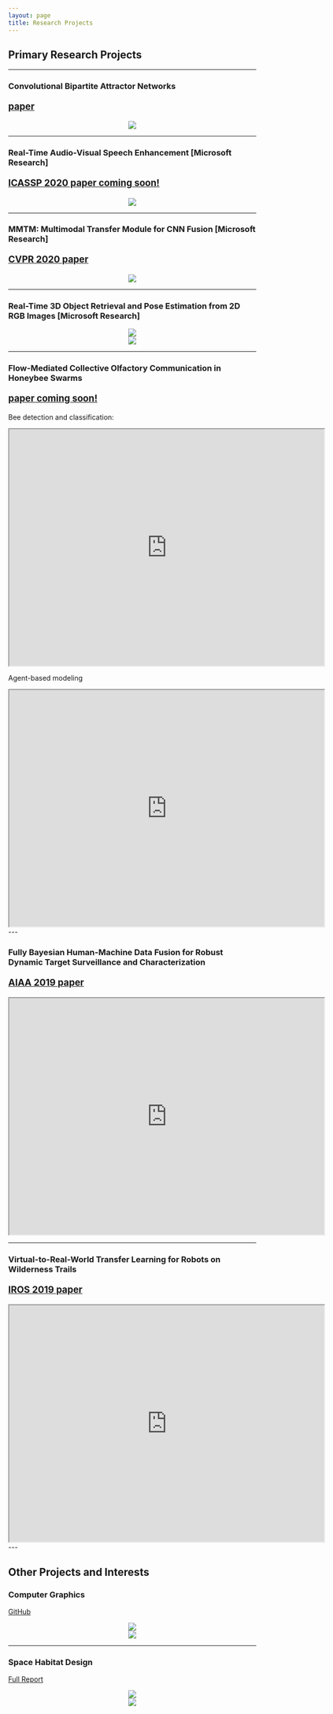 ```yaml
---
layout: page
title: Research Projects
---
```

## Primary Research Projects

---

### Convolutional Bipartite Attractor Networks
#### <span style="font-size:14pt;color:blue;"> [paper](https://arxiv.org/abs/1906.03504)</span>

<div style='text-align:center;'>
    <img src="/images/CBAN.png"   class='custom_image' style="vertical-align: middle;"/>
</div>

---

### Real-Time Audio-Visual Speech Enhancement [<b>Microsoft Research</b>]
#### <span style="font-size:14pt;color:blue;"> [ICASSP 2020 paper coming soon!]()</span>
<div style='text-align:center;'  >
    <img src="/images/avspeech.png"   class='custom_image' style="vertical-align: middle;"/>
</div>

---
### MMTM: Multimodal Transfer Module for CNN Fusion [<b>Microsoft Research</b>]
#### <span style="font-size:14pt;color:blue;"> [CVPR 2020 paper](https://arxiv.org/abs/1911.08670)</span>
<div style='text-align:center;'  >
    <img src="/images/mmtm.png"   class='custom_image' style="vertical-align: middle;"/>
</div>

---

### Real-Time 3D Object Retrieval and Pose Estimation from 2D RGB Images [<b>Microsoft Research</b>]

<div style='text-align:center;'  >
    <img src="/images/bottle.gif"   class='custom_image' style="vertical-align: middle;text-align:center;"/> <br>
    <img src="/images/cars.gif"   class='custom_image' style="vertical-align: middle;text-align:center;"/>
</div>

---
### Flow-Mediated Collective Olfactory Communication in Honeybee Swarms
#### <span style="font-size:14pt;color:blue;"> [paper coming soon!]()</span>

Bee detection and classification:
<div style='text-align:center;'  >
    <iframe src="https://drive.google.com/file/d/1YLwlrtV5Pqg8Cq-cCUtrVgeiiy6Qe0DR/preview" width="640" height="480"></iframe>
</div>

Agent-based modeling
<div style='text-align:center;'  >
<iframe src="https://drive.google.com/file/d/1Obyp85PMwfLTDT8YFG2MLBWWmTq5TD8I/preview" width="640" height="480"></iframe>
</div>
---

### Fully Bayesian Human-Machine Data Fusion for Robust Dynamic Target Surveillance and Characterization
#### <span style="font-size:14pt;color:blue;"> [AIAA 2019 paper](https://arc.aiaa.org/doi/abs/10.2514/6.2019-2208)</span>
<div style='text-align:center;' >
<iframe src="https://drive.google.com/file/d/1cRsQJX3XHlSEXs-6ewTvgr_JVGBNEAfY/preview" width="640" height="480"></iframe>
</div>

---

### Virtual-to-Real-World Transfer Learning for Robots on Wilderness Trails
#### <span style="font-size:14pt;color:blue;"> [IROS 2019 paper](https://arxiv.org/abs/1901.05599)</span>
<div style='text-align:center;' >
<iframe src="https://drive.google.com/file/d/1BAva9kP_B9sbHfyI1MatqeEYSET5zfbl/preview" width="640" height="480"></iframe>
</div>
---

## Other Projects and Interests

###  Computer Graphics
[GitHub](https://github.com/michael-iuzzolino/Computer-Graphics---Terrain-Creator)

<div style='text-align:center;'  >
    <img src="/images/world.gif" class='custom_image' style="vertical-align: middle;"/> <br>
    <img src="/images/seasons.gif" class='custom_image' style="vertical-align: middle;"/>
</div>

---

### Space Habitat Design
[Full Report](https://drive.google.com/open?id=1jIoupop2QvcNz8SYYR1HN75S9Iy9ZieT)
<div style='text-align:center;'  >
    <img src="/images/spacehab1.png" class='custom_image' style="vertical-align: middle;"/> <br>
    <img src="/images/spacehab2.png" class='custom_image' style="vertical-align: middle;"/>
</div>
